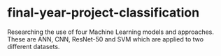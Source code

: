 # final-year-project-classification
Researching the use of four Machine Learning models and approaches. These are ANN, CNN, ResNet-50 and SVM which are applied to two different datasets.
